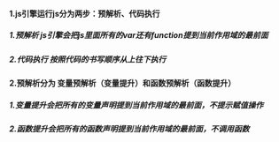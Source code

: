 #### 1.js引擎运行js分为两步：预解析、代码执行

##### 1.预解析 js引擎会把js里面所有的var还有function提到当前作用域的最前面

##### 2.代码执行 按照代码的书写顺序从上往下执行

#### 2.预解析分为 变量预解析（变量提升）和函数预解析（函数提升）

##### 1.变量提升会把所有的变量声明提到当前作用域的最前面，不提示赋值操作

##### 2.函数提升会把所有的函数声明提到当前作用域的最前面，不调用函数